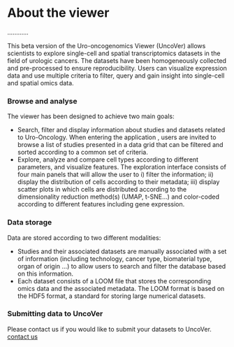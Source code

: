 #  About the viewer 


............

This beta version of the Uro-oncogenomics Viewer (UncoVer) allows scientists to explore single-cell and spatial transcriptomics datasets in the field of urologic cancers. The datasets have been homogeneously  collected and pre-processed to ensure reproducibility. Users can visualize expression data and use multiple criteria to filter, query and gain insight into single-cell and spatial omics data. 

### Browse and analyse

The viewer has been designed to achieve two main goals:
- Search, filter and display information about studies and datasets related to Uro-Oncology. When entering the application , users are invited to browse a list of studies presented in a data grid that can be filtered and sorted according to a common set of criteria.
- Explore, analyze and compare cell types according to different parameters, and visualize features.  The exploration interface consists of four main panels that will allow the user to i) filter the information; ii)  display the distribution of cells according to their metadata; iii) display scatter plots in which cells are distributed according to the dimensionality reduction method(s) (UMAP, t-SNE...) and color-coded according to different features including gene expression.



### Data storage

Data are stored according to two different modalities:
- Studies and their associated datasets are manually associated with a set of information (including technology, cancer type, biomaterial type, organ of origin …) to allow users to search and filter the database based on this information.
- Each dataset consists of a LOOM file that stores the corresponding omics data and the associated metadata. The LOOM format is based on the HDF5 format, a standard for storing large numerical datasets.



### Submitting data to UncoVer

Please contact us if you would like to submit your datasets to UncoVer. [contact us](mailto:frederic.chalmel@inserm.fr) 


